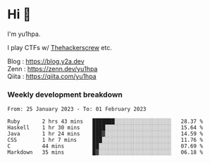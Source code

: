 # Hi 👋

I'm yu1hpa.

I play CTFs w/ [Thehackerscrew](https://www.thehackerscrew.team/) etc.

Blog : https://blog.y2a.dev  
Zenn : https://zenn.dev/yu1hpa  
Qiita : https://qiita.com/yu1hpa  

### Weekly development breakdown

<!--START_SECTION:waka-->

```text
From: 25 January 2023 - To: 01 February 2023

Ruby       2 hrs 43 mins   ███████░░░░░░░░░░░░░░░░░░   28.37 %
Haskell    1 hr 30 mins    ████░░░░░░░░░░░░░░░░░░░░░   15.64 %
Java       1 hr 24 mins    ███▓░░░░░░░░░░░░░░░░░░░░░   14.59 %
CSS        1 hr 7 mins     ███░░░░░░░░░░░░░░░░░░░░░░   11.76 %
C          44 mins         ██░░░░░░░░░░░░░░░░░░░░░░░   07.69 %
Markdown   35 mins         █▓░░░░░░░░░░░░░░░░░░░░░░░   06.18 %
```

<!--END_SECTION:waka-->

